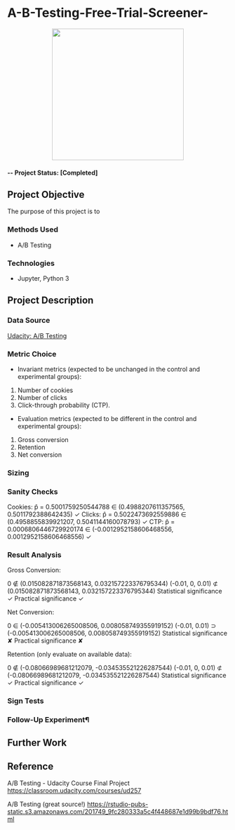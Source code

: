 # A-B-Testing-Free-Trial-Screener-

<p align="center">
  <img weight=500 height=300 src="https://user-images.githubusercontent.com/49653689/97252477-646e5e80-17e0-11eb-9d72-e7ed3bd39bea.png">
</p>

#### -- Project Status: [Completed]

## Project Objective
The purpose of this project is to 

### Methods Used

* A/B Testing


### Technologies
* Jupyter, Python 3

## Project Description

### Data Source

[Udacity: A/B Testing](https://docs.google.com/document/u/1/d/1aCquhIqsUApgsxQ8-SQBAigFDcfWVVohLEXcV6jWbdI/pub?embedded=True)

### Metric Choice

-   Invariant metrics (expected to be unchanged in the control and experimental groups):

1. Number of cookies 
2. Number of clicks 
3. Click-through probability (CTP).

-   Evaluation metrics (expected to be different in the control and experimental groups):

1. Gross conversion 
2. Retention 
3. Net conversion 

### Sizing 

### Sanity Checks

Cookies: p̂ = 0.5001759250544788 ∈ (0.4988207611357565, 0.5011792388642435) ✓
Clicks: p̂ = 0.5022473692559886 ∈ (0.4958855839921207, 0.5041144160078793) ✓
CTP: p̂ = 0.0006806446729920174 ∈ (-0.0012952158606468556, 0.0012952158606468556) ✓

### Result Analysis

Gross Conversion:

0 ∉ (0.015082871873568143, 0.032157223376795344)
(-0.01, 0, 0.01) ⊄ (0.015082871873568143, 0.032157223376795344)
Statistical significance ✓   Practical significance  ✓

Net Conversion:

0 ∈ (-0.005413006265008506, 0.008058749355919152)
(-0.01, 0.01) ⊃ (-0.005413006265008506, 0.008058749355919152)
Statistical significance ✘   Practical significance  ✘

Retention (only evaluate on available data):

0 ∉ (-0.08066989681212079, -0.034535521226287544)
(-0.01, 0, 0.01) ⊄ (-0.08066989681212079, -0.034535521226287544)
Statistical significance ✓   Practical significance  ✓

### Sign Tests

### Follow-Up Experiment¶


## Further Work


## Reference

A/B Testing - Udacity Course Final Project https://classroom.udacity.com/courses/ud257

A/B Testing (great source!)  https://rstudio-pubs-static.s3.amazonaws.com/201749_9fc280333a5c4f448687e1d99b9bdf76.html
